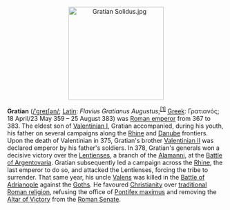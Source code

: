 <div class="photo" colspan="2" style="text-align: center; margin: 25px 0 10px;"><a class="image" href="https://en.wikipedia.org/wiki/File:Gratian_Solidus.jpg"><img alt="Gratian Solidus.jpg" data-file-height="588" data-file-width="599" decoding="async" height="216" src="https://upload.wikimedia.org/wikipedia/commons/thumb/f/f4/Gratian_Solidus.jpg/220px-Gratian_Solidus.jpg" srcset="https://upload.wikimedia.org/wikipedia/commons/thumb/f/f4/Gratian_Solidus.jpg/330px-Gratian_Solidus.jpg 1.5x, //upload.wikimedia.org/wikipedia/commons/thumb/f/f4/Gratian_Solidus.jpg/440px-Gratian_Solidus.jpg 2x" width="220"/></a></div>

[comment]: # 'breakpoint'
<p><b>Gratian</b> (<span class="rt-commentedText nowrap"><span class="IPA nopopups noexcerpt"><a href="https://en.wikipedia.org/wiki/Help:IPA/English" title="Help:IPA/English">/<span style="border-bottom:1px dotted"><span title="/ˈ/: primary stress follows">ˈ</span><span title="/ɡ/: 'g' in 'guy'">ɡ</span><span title="'r' in 'rye'">r</span><span title="/eɪ/: 'a' in 'face'">eɪ</span><span title="/ʃ/: 'sh' in 'shy'">ʃ</span><span title="/ə/: 'a' in 'about'">ə</span><span title="'n' in 'nigh'">n</span></span>/</a></span></span>; <a class="mw-redirect" href="https://en.wikipedia.org/wiki/Latin_language" title="Latin language">Latin</a>: <i lang="la">Flavius Gratianus Augustus</i>;<sup class="reference" id="cite_ref-1"><a href="#cite_note-1">[1]</a></sup> <a href="https://en.wikipedia.org/wiki/Greek_language" title="Greek language">Greek</a>: <span lang="grc" title="Ancient Greek language text">Γρατιανός</span>; 18 April/23 May 359 – 25 August 383) was <a href="https://en.wikipedia.org/wiki/Roman_emperor" title="Roman emperor">Roman emperor</a> from 367 to 383.
The eldest son of <a href="https://en.wikipedia.org/wiki/Valentinian_I" title="Valentinian I">Valentinian I</a>, Gratian accompanied, during his youth, his father on several campaigns along the <a href="https://en.wikipedia.org/wiki/Rhine" title="Rhine">Rhine</a> and <a href="https://en.wikipedia.org/wiki/Danube" title="Danube">Danube</a> frontiers. Upon the death of Valentinian in 375, Gratian's brother <a href="https://en.wikipedia.org/wiki/Valentinian_II" title="Valentinian II">Valentinian II</a> was declared emperor by his father's soldiers. In 378, Gratian's generals won a decisive victory over the <a href="https://en.wikipedia.org/wiki/Lentienses" title="Lentienses">Lentienses</a>, a branch of the <a class="mw-redirect" href="https://en.wikipedia.org/wiki/Alamanni" title="Alamanni">Alamanni</a>, at the <a href="https://en.wikipedia.org/wiki/Battle_of_Argentovaria" title="Battle of Argentovaria">Battle of Argentovaria</a>. Gratian subsequently led a campaign across the <a href="https://en.wikipedia.org/wiki/Rhine" title="Rhine">Rhine</a>, the last emperor to do so, and attacked the Lentienses, forcing the tribe to surrender. That same year, his uncle <a href="https://en.wikipedia.org/wiki/Valens" title="Valens">Valens</a> was killed in the <a href="https://en.wikipedia.org/wiki/Battle_of_Adrianople" title="Battle of Adrianople">Battle of Adrianople</a> against the <a href="https://en.wikipedia.org/wiki/Goths" title="Goths">Goths</a>. He favoured <a href="https://en.wikipedia.org/wiki/Christianity" title="Christianity">Christianity</a> over <a href="https://en.wikipedia.org/wiki/Religion_in_ancient_Rome" title="Religion in ancient Rome">traditional Roman religion</a>, refusing the office of <a href="https://en.wikipedia.org/wiki/Pontifex_maximus" title="Pontifex maximus">Pontifex maximus</a> and removing the <a href="https://en.wikipedia.org/wiki/Altar_of_Victory" title="Altar of Victory">Altar of Victory</a> from the <a href="https://en.wikipedia.org/wiki/Roman_Senate" title="Roman Senate">Roman Senate</a>.
</p>